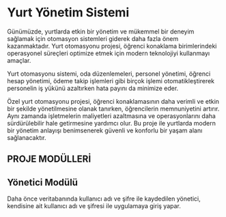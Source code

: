 # Yurt Yönetim Sistemi
Günümüzde, yurtlarda etkin bir yönetim ve mükemmel bir deneyim sağlamak için 
otomasyon sistemleri giderek daha fazla önem kazanmaktadır. Yurt otomasyonu projesi, öğrenci 
konaklama birimlerindeki operasyonel süreçleri optimize etmek için modern teknolojiyi 
kullanmayı amaçlar.

Yurt otomasyonu sistemi, oda düzenlemeleri, personel yönetimi, öğrenci hesap yönetimi, 
ödeme takip işlemleri gibi birçok işlemi otomatikleştirerek personelin iş yükünü azaltırken hata 
payını da minimize eder.

Özel yurt otomasyonu projesi, öğrenci konaklamasının daha verimli ve etkin bir şekilde 
yönetilmesine olanak tanırken, öğrencilerin memnuniyetini artırır. Aynı zamanda işletmelerin 
maliyetleri azaltmasına ve operasyonlarını daha sürdürülebilir hale getirmesine yardımcı olur.
Bu proje ile yurtlarda modern bir yönetim anlayışı benimsenerek güvenli ve konforlu bir 
yaşam alanı sağlanacaktır.

## PROJE MODÜLLERİ
## Yönetici Modülü
Daha önce veritabanında kullanıcı adı ve şifre ile kaydedilen yönetici, kendisine ait kullanıcı 
adı ve şifresi ile uygulamaya giriş yapar.

